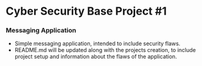 # Cyber Security Base Project #1

### Messaging Application

- Simple messaging application, intended to include security flaws.
- README.md will be updated along with the projects creation, to include project setup and information about the flaws of the application.